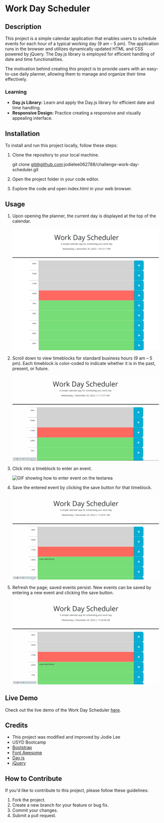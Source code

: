# Work Day Scheduler

## Description

This project is a simple calendar application that enables users to schedule events for each hour of a typical working day (9 am – 5 pm). The application runs in the browser and utilizes dynamically updated HTML and CSS powered by jQuery. The Day.js library is employed for efficient handling of date and time functionalities.

The motivation behind creating this project is to provide users with an easy-to-use daily planner, allowing them to manage and organize their time effectively.

### Learning

- **Day.js Library:** Learn and apply the Day.js library for efficient date and time handling.
- **Responsive Design:** Practice creating a responsive and visually appealing interface.

## Installation

To install and run this project locally, follow these steps:

1. Clone the repository to your local machine.
    
    git clone git@github.com:jodielee062788/challenge-work-day-scheduler.git

2. Open the project folder in your code editor.
3. Explore the code and open index.html in your web browser.

## Usage

1. Upon opening the planner, the current day is displayed at the top of the calendar.

    ![Screenshot of Work Day Scheduler](./assets/img/1.png)

2. Scroll down to view timeblocks for standard business hours (9 am – 5 pm). Each timeblock is color-coded to indicate whether it is in the past, present, or future.

    ![GIF of the timeblocks](./assets/img/2.gif)

3. Click into a timeblock to enter an event.

    ![GIF showing how to enter event on the textarea](./assets/img/3.gif)

4. Save the entered event by clicking the save button for that timeblock.

    ![GIF showing how to save the event](./assets/img/4.gif)

5. Refresh the page; saved events persist. New events can be saved by entering a new  event and clicking the save button.

    ![GIF showing that when the page is refreshed, saved event persist](./assets/img/5.gif)

## Live Demo

Check out the live demo of the Work Day Scheduler [here](https://jodielee062788.github.io/challenge-work-day-scheduler/).

## Credits

- This project was modified and improved by Jodie Lee 
- USYD Bootcamp
- [Bootstrap](https://getbootstrap.com/)
- [Font Awesome](https://fontawesome.com/)
- [Day.js](https://day.js.org/)
- [jQuery](https://jquery.com/)

## How to Contribute

If you'd like to contribute to this project, please follow these guidelines:

1. Fork the project.
2. Create a new branch for your feature or bug fix.
3. Commit your changes.
4. Submit a pull request.